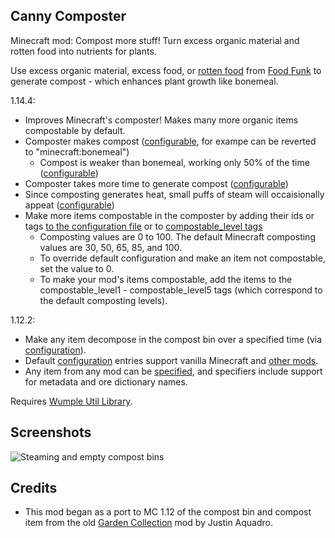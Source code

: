 ## Canny Composter

Minecraft mod: Compost more stuff!  Turn excess organic material and rotten food into nutrients for plants.

Use excess organic material, excess food, or [rotten food](https://github.com/Stormwind99/FoodFunk/wiki/Rotten-food) from [Food Funk](https://github.com/Stormwind99/FoodFunk) to generate compost - which enhances plant growth like bonemeal.

1.14.4:
* Improves Minecraft's composter!  Makes many more organic items compostable by default.
* Composter makes compost ([configurable](https://github.com/Stormwind99/CannyComposter/blob/1.14.4/other/configuration/cannycomposter-common.toml#L25), for exampe can be reverted to "minecraft:bonemeal")
   * Compost is weaker than bonemeal, working only 50% of the time ([configurable](https://github.com/Stormwind99/CannyComposter/blob/1.14.4/other/configuration/cannycomposter-common.toml#L11))
* Composter takes more time to generate compost ([configurable](https://github.com/Stormwind99/CannyComposter/blob/1.14.4/other/configuration/cannycomposter-common.toml#L13))
* Since composting generates heat, small puffs of steam will occaisionally appeat ([configurable](https://github.com/Stormwind99/CannyComposter/blob/1.14.4/other/configuration/cannycomposter-common.toml#L22))
* Make more items compostable in the composter by adding their ids or tags [to the configuration file](https://github.com/Stormwind99/CannyComposter/blob/1.14.4/other/configuration/cannycomposter-common.toml#L27) or to [compostable_level tags](https://github.com/Stormwind99/CannyComposter/tree/1.14.4/src/main/resources/data/forge/tags/items)
   * Composting values are 0 to 100.  The default Minecraft composting values are 30, 50, 65, 85, and 100.
   * To override default configuration and make an item not compostable, set the value to 0.
   * To make your mod's items compostable, add the items to the compostable_level1 - compostable_level5 tags (which correspond to the default composting levels).

1.12.2:
* Make any item decompose in the compost bin over a specified time (via [configuration](https://github.com/Stormwind99/CannyComposter/wiki/Configuration)).
* Default [configuration](https://github.com/Stormwind99/CannyComposter/wiki/Configuration) entries support vanilla Minecraft and [other mods](https://github.com/Stormwind99/CannyComposter/wiki/Compatibility). 
* Any item from any mod can be [specified](https://github.com/Stormwind99/CannyComposter/wiki/Configuration), and specifiers include support for metadata and ore dictionary names.

Requires [Wumple Util Library](https://github.com/Stormwind99/WumpleUtil).

## Screenshots

![Steaming and empty compost bins](https://github.com/Stormwind99/CannyComposter/raw/master/other/screenshots/screenshot-0.png)

## Credits

 * This mod began as a port to MC 1.12 of the compost bin and compost item from the old [Garden Collection](https://github.com/jaquadro/GardenCollection) mod by Justin Aquadro.
